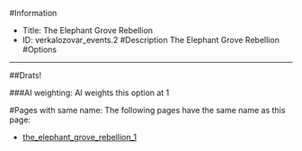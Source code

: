 #Information
 - Title: The Elephant Grove Rebellion
 - ID: verkalozovar_events.2
#Description
The Elephant Grove Rebellion
#Options

___
##Drats!

###AI weighting:
AI weights this option at 1



#Pages with same name:
The following pages have the same name as this page:
 - [the_elephant_grove_rebellion_1](the_elephant_grove_rebellion_1.md)
